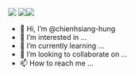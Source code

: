 ![](http://github-profile-summary-cards.vercel.app/api/cards/profile-details?username=chienhsiang-hung&theme=default)
![](http://github-profile-summary-cards.vercel.app/api/cards/stats?username=chienhsiang-hung&theme=default)![](http://github-profile-summary-cards.vercel.app/api/cards/productive-time?username=chienhsiang-hung&theme=default&utcOffset=8)
- 👋 Hi, I’m @chienhsiang-hung
- 👀 I’m interested in ...
- 🌱 I’m currently learning ...
- 💞️ I’m looking to collaborate on ...
- 📫 How to reach me ...

<!---
chienhsiang-hung/chienhsiang-hung is a ✨ special ✨ repository because its `README.md` (this file) appears on your GitHub profile.
You can click the Preview link to take a look at your changes.
--->
